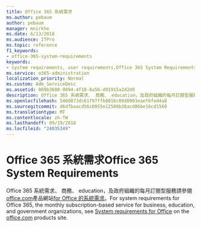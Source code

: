 ```yaml
---
title: Office 365 系統需求
ms.author: pebaum
author: pebaum
manager: mnirkhe
ms.date: 6/13/2018
ms.audience: ITPro
ms.topic: reference
f1_keywords:
- office-365-system-requirements
keywords:
- system requirements, user requirements,Office 365 System Requirements
ms.service: o365-administration
localization_priority: Normal
ms.custom: Adm_ServiceDesc
ms.assetid: 089b3880-9094-4f18-8a56-d91915a2d2d9
description: Office 365 系統需求、 商務、 education，及政府組織的每月訂閱型服務請參閱 office.com 產品網站 for Office 的系統需求。
ms.openlocfilehash: 540d873dc61f97ffb8016c09d8903eaef6fed4a8
ms.sourcegitcommit: d6dfbaacd56c0855e12500b38acd06be16cd1560
ms.translationtype: MT
ms.contentlocale: zh-TW
ms.lasthandoff: 09/19/2018
ms.locfileid: "24035349"
---
```

# <a name="office-365-system-requirements"></a><span data-ttu-id="0f5c9-104">Office 365 系統需求</span><span class="sxs-lookup"><span data-stu-id="0f5c9-104">Office 365 System Requirements</span></span>

<span data-ttu-id="0f5c9-105">Office 365 系統需求、 商務、 education，及政府組織的每月訂閱型服務請參閱[office.com](http://go.microsoft.com/fwlink/?LinkID=509817&amp;clcid=0x409)產品網站[for Office 的系統需求](http://go.microsoft.com/fwlink/?LinkID=626095&amp;clcid=0x409)。</span><span class="sxs-lookup"><span data-stu-id="0f5c9-105">For system requirements for Office 365, the monthly subscription-based service for business, education, and government organizations, see [System requirements for Office](http://go.microsoft.com/fwlink/?LinkID=626095&amp;clcid=0x409) on the [office.com](http://go.microsoft.com/fwlink/?LinkID=509817&amp;clcid=0x409) products site.</span></span> 
  

